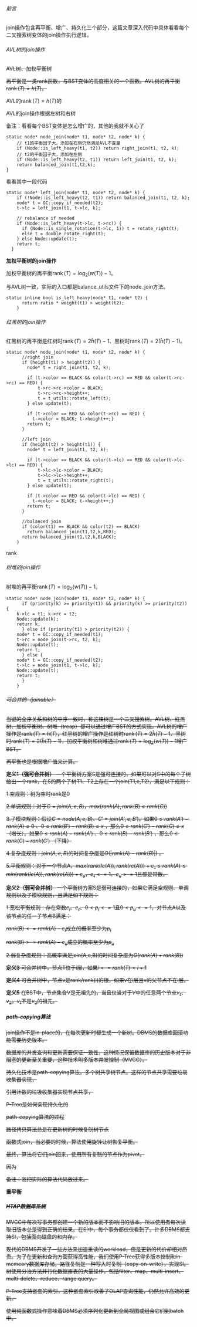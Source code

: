 ###### 前言

join操作包含再平衡、增广、持久化三个部分，这篇文章深入代码中具体看看每个二叉搜索树变体的join操作执行逻辑。

###### AVL树的join操作

~~AVL树、加权平衡树~~

~~再平衡是一类rank函数，与BST变体的高度相关的一个函数。AVL树的再平衡$\operatorname{rank}(T)=h(T)$。~~

AVL的$\operatorname{rank}(T)=h(T)$的

AVL的join操作根据左树和右树

备注：看看每个BST变体是怎么增广的，其他的我就不关心了

```
static node* node_join(node* t1, node* t2, node* k) {
    // t1的平衡因子大，添加在右侧仍然满足AVL不变量
    if (Node::is_left_heavy(t1, t2)) return right_join(t1, t2, k);
    // t2的平衡因子大，添加在左侧
    if (Node::is_left_heavy(t2, t1)) return left_join(t1, t2, k);
    return balanced_join(t1,t2,k);
}
```

看看其中一段代码

```
static node* left_join(node* t1, node* t2, node* k) {
    if (!Node::is_left_heavy(t2, t1)) return balanced_join(t1, t2, k);
    node* t = GC::copy_if_needed(t2);
    t->lc = left_join(t1, t->lc, k);

    // rebalance if needed
    if (Node::is_left_heavy(t->lc, t->rc)) {
      if (Node::is_single_rotation(t->lc, 1)) t = rotate_right(t);
      else t = double_rotate_right(t);
    } else Node::update(t);
    return t;
  }
```

**加权平衡树的join操作**

加权平衡树的再平衡$\operatorname{rank}(T)=\log _{2}(w(T))-1$。

与AVL树一致，实际的入口都是balance_utils文件下的node_join方法。

```
static inline bool is_left_heavy(node* t1, node* t2) {
      return ratio * weight(t1) > weight(t2);
    }
```

###### 红黑树的join操作

红黑树的再平衡是红树时$\operatorname{rank}(T)=2 \hat{h}(T)-1$、黑树时$\operatorname{rank}(T)=2(\hat{h}(T)-1)$。

```
static node* node_join(node* t1, node* t2, node* k) {
      //right join
	  if (height(t1) > height(t2)) {
		node* t = right_join(t1, t2, k);
  
	    if (t->color == BLACK && color(t->rc) == RED && color(t->rc->rc) == RED) {
			t->rc->rc->color = BLACK;
			t->rc->rc->height++;
			t = t_utils::rotate_left(t);
        } else update(t);
	  
		if (t->color == RED && color(t->rc) == RED) {
		  t->color = BLACK; t->height++;}
		return t;
      }
	  
	  //left join
      if (height(t2) > height(t1)) {
		node* t = left_join(t1, t2, k);

		if (t->color == BLACK && color(t->lc) == RED && color(t->lc->lc) == RED) {
			t->lc->lc->color = BLACK;
			t->lc->lc->height++;
			t = t_utils::rotate_right(t);
        } else update(t);

		if (t->color == RED && color(t->lc) == RED) {
		  t->color = BLACK; t->height++;}
		return t;
      }
	  
	  //balanced join
      if (color(t1) == BLACK && color(t2) == BLACK)
		return balanced_join(t1,t2,k,RED);
      return balanced_join(t1,t2,k,BLACK);
    }
```

rank

###### 树堆的join操作

树堆的再平衡$\operatorname{rank}(T)=\log _{2}(w(T))-1$。

```
static node* node_join(node* t1, node* t2, node* k) {
      if (priority(k) >= priority(t1) && priority(k) >= priority(t2)) {
	k->lc = t1; k->rc = t2;
	Node::update(k);
	return k;
      } else if (priority(t1) > priority(t2)) {
	node* t = GC::copy_if_needed(t1);
	t->rc = node_join(t->rc, t2, k);
	Node::update(t);
	return t;
      } else {
	node* t = GC::copy_if_needed(t2);
	t->lc = node_join(t1, t->lc, k);
	Node::update(t);
	return t;
      }
    }
```

###### ~~可合并的（joinable）~~

~~当键的全序关系和树的中序一致时，称这棵树是一个二叉搜索树。AVL树、红黑树、加权平衡树、树堆（treap）都可以通过增广BST的方式实现。AVL树的增广操作是$\operatorname{rank}(T)=h(T)$，红黑树的增广操作是红树时$\operatorname{rank}(T)=2 \hat{h}(T)-1$、黑树时$\operatorname{rank}(T)=2(\hat{h}(T)-1)$，加权平衡树和树堆通过$\operatorname{rank}(T)=\log _{2}(w(T))-1$增广BST。~~

~~再平衡也是根据增广值来计算。~~

~~**定义1（强可合并树）** 一个平衡树方案S是强可连接的，如果可以对S中的每个子树给出一个rank，在S的两个子树T1、T2上存在一个join(T1,e,T2)，满足以下规则：~~

~~1.空规则：树为空时rank是0~~

~~2.单调规则：对于$C=join(A,e,B)$，$max(rank(A),rank(B) \leq rank(C))$~~

~~3.子模块规则：假设$C=node(A,e,B)$、$C'=join(A',e,B')$。如果$0 \leq rank(A')-rank(A) \leq 0$ 、$0 \leq rank(B')-rank(B) \leq x$ ，那么$0 \leq rank(C')-rank(C) \leq x$ （增长）。如果$0 \leq rank(A)-rank(A')$ 、$0 \leq rank(B)-rank(B')$ ，那么$0 \leq rank(C)-rank(C')$ （下降）~~

~~4.复杂度规则：join($A,e,B$)的时间复杂度是$O(|rank(A)-rank(B)|)$ 。~~

~~5.平衡规则：对于一个节点A，$max(rank(lc(A)),rank(rc(A)))+c_1 \leq rank(A) \leq min(rank(lc(A)),rank(rc(A)))+c_u$，$c_1<=1$、$c_u>=1$且都是常数。~~

~~**定义2（弱可合并树）** 一个平衡树方案S是弱可连接的，如果它满足空规则、单调规则以及子模块规则，且满足如下规则：~~

~~1.宽松平衡规则：存在常数$c_l$、$c_r$、$0<p_l<=1$且$0<p_u<=1$，对节点A以及该节点的任一子节点B满足：~~

~~$rank(B)<=rank(A)-c_l$成立的概率至少为$p_l$~~

~~$rank(B)>=rank(A)-c_u$成立的概率至少为$p_u$~~

~~2.弱复杂度规则：高概率满足join(A,e,B)的时间复杂度为$O(rank(A)+rank(B))$~~

~~**定义3** 可合并树中，节点T位于i层，如果$i<=rank(T)<i+1$~~

~~**定义4** 可合并树中，节点v是rank/rank(i)的根，如果v在i层且v的父节点不在i层。~~

~~**定义5** 在BST中，节点集合V是无祖先的，当且仅当对于$V$中的任意两个节点$v_1$、$v_2$，$v_1$不是$v_2$的祖先。~~

##### ~~path-copying算法~~

~~join操作不是in-place的，在每次更新时都生成一个新树。DBMS的数据库回滚功能需要历史版本。~~

~~数据库的并发查询和更新需要保证一致性，这种情况保留数据库的历史版本对于非阻塞的更新至关重要，这种技术叫多版本并发控制（MVCC）。~~

~~持久化技术是path-copying算法，多个树共享树节点。这样的节点共享需要垃圾收集器实现，~~

~~引用计数的垃圾收集器实现节点共享，~~

~~P-Tree是如何实现持久化的~~

~~path-copying算法的过程~~

~~路径拷贝算法总是在更新树的时候复制树节点~~

~~函数式join，当必要的时候，算法使用旋转让树恢复平衡。~~

~~最终，算法将它们join回来，使用所有复制的节点作为pivot。~~

~~因为~~

~~备注：我把实际的算法代码放过来。~~

**~~重平衡~~**

##### **~~HTAP数据库系统~~**

~~MVCC中每次写事务都创建一个新的版本而不影响旧的版本，所以使用者每次读取旧版本总是得到正确的结果。在SI中，每个事务都仅仅看到了。许多DBMS都支持SI，包括面向磁盘的和内存。~~

~~现代的DBMS开发了一些方法来加速重读的workload，但是更新的代价却相对昂贵。为了在更新和查询方面获得高性能，我们使用P-Tree获得多版本控制和in-memeory数据库存储。路径复制是一种写入时复制（copy-on-write），实现SI。树使用分治方法并行化数据库表的大量操作，包括filter、map、multi-insert、multi-delete、reduce、range query。~~

~~P-Tree支持嵌套的索引，这种嵌套索引改善了OLAP查询性能，仍然允许高效的更新。~~

~~使用纯函数式操作意味着DBMS必须序列化更新到全局视图或组合它们到batch中。~~
